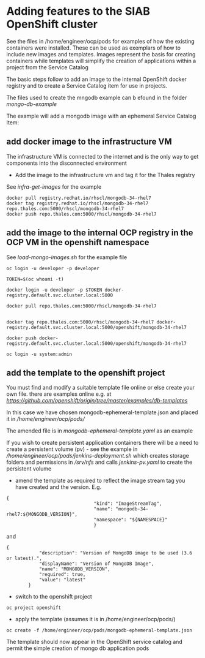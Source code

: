 # Adding features to the SIAB OpenShift cluster

See the files in /home/engineer/ocp/pods for examples of how the existing containers were installed. These can be used as exemplars of how to include new images and templates. Images represent the basis for creating containers while templates will simplify the creation of applications within a project from the Service Catalog

The basic steps follow to add an image to the internal OpenShift docker registry and to create a Service Catalog item for use in projects. 

The files used to create the mngodb example can b efound in the folder  _mongo-db-example_ 

The example will add a mongodb image with an ephemeral Service Catalog Item:

## add docker image to the infrastructure VM

The infrastructure VM is connected to the internet and is the only way to get components into the disconnected environment

* Add the image to the infrastructure vm and tag it for the Thales registry

See  _infra-get-images_  for the example

```
docker pull registry.redhat.io/rhscl/mongodb-34-rhel7
docker tag registry.redhat.io/rhscl/mongodb-34-rhel7  repo.thales.com:5000/rhscl/mongodb-34-rhel7
docker push repo.thales.com:5000/rhscl/mongodb-34-rhel7
```

## add the image to the internal OCP registry in the OCP VM in the openshift namespace

See  _load-mongo-images.sh_  for the example file

```
oc login -u developer -p developer

TOKEN=$(oc whoami -t)

docker login -u developer -p $TOKEN docker-registry.default.svc.cluster.local:5000

docker pull repo.thales.com:5000/rhscl/mongodb-34-rhel7


docker tag repo.thales.com:5000/rhscl/mongodb-34-rhel7 docker-registry.default.svc.cluster.local:5000/openshift/mongodb-34-rhel7

docker push docker-registry.default.svc.cluster.local:5000/openshift/mongodb-34-rhel7

oc login -u system:admin

```

## add the template to the openshift project

You must find and modify a suitable template file online or else create your own file. there are examples online e.g. at  _https://github.com/openshift/origin/tree/master/examples/db-templates_

In this case we have chosen mongodb-ephemeral-template.json and placed it in  _/home/engineer/ocp/pods/_

The amended file is in  _mongodb-ephemeral-template.yaml_  as an example

If you wish to create persistent application containers there will be a need to create a persistent volume (pv) - see the example in  _/home/engineer/ocp/pods/jenkins-deployment.sh_  which creates storage folders and permissions in  _/srv/nfs_ and calls  _jenkins-pv.yaml_ to create the persistent volume

* amend the template as required to reflect the image stream tag you have created and the version. E.g. 


```
{
                                "kind": "ImageStreamTag",
                                "name": "mongodb-34-rhel7:${MONGODB_VERSION}",
                                "namespace": "${NAMESPACE}"
                                }
```

and

```
{
            "description": "Version of MongoDB image to be used (3.6 or latest).",
            "displayName": "Version of MongoDB Image",
            "name": "MONGODB_VERSION",
            "required": true,
            "value": "latest"
        }
```

* switch to the openshift project

```
oc project openshift
```

* apply the template (assumes it is in /home/engineer/ocp/pods/)

```
oc create -f /home/engineer/ocp/pods/mongodb-ephemeral-template.json
```

The template should now appear in the OpenShift service catalog and permit the simple creation of mongo db application pods

